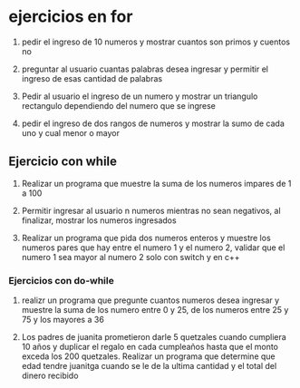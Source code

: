 # ejercicios en for

1) pedir el ingreso de 10 numeros y mostrar cuantos son primos y cuentos no

2) preguntar al usuario cuantas palabras desea ingresar y permitir el ingreso de esas cantidad de palabras

3) Pedir al usuario el ingreso de un numero y mostrar un triangulo rectangulo dependiendo del numero que se ingrese

4) pedir el ingreso de dos rangos de numeros y mostrar la sumo de cada uno y cual menor o mayor

## Ejercicio con while

1) Realizar un programa que muestre la suma de los numeros impares de 1 a 100

2) Permitir ingresar al usuario n numeros mientras no sean negativos, al finalizar, mostrar los numeros ingresados

3) Realizar un programa que pida dos numeros enteros y muestre los numeros pares que hay entre el numero 1 y el numero 2,
   validar que el numero 1 sea mayor al numero 2 solo con switch y en c++

### Ejercicios con do-while

1) realizr un programa que pregunte cuantos numeros desea ingresar y muestre la suma de los numero entre 0 y 25, de los numeros entre 25 y 75 y los mayores a 36

2) Los padres de juanita prometieron darle 5 quetzales cuando cumpliera 10 años y duplicar el regalo en cada cumpleaños hasta que el monto exceda los 200 quetzales. Realizar un programa que determine que edad tendre juanitga cuando se le de la ultima cantidad y el total del dinero recibido
